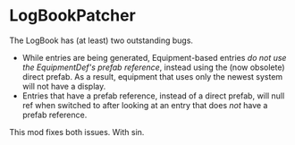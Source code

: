 # LogBookPatcher

The LogBook has (at least) two outstanding bugs.

* While entries are being generated, Equipment-based entries *do not use the EquipmentDef's prefab reference*, instead using the (now obsolete) direct prefab. As a result, equipment that uses only the newest system will not have a display.
* Entries that have a prefab reference, instead of a direct prefab, will null ref when switched to after looking at an entry that does *not* have a prefab reference.

This mod fixes both issues. With sin.
